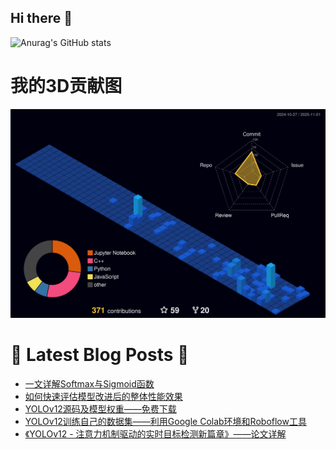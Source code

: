 ## Hi there 👋




![Anurag's GitHub stats](https://github-readme-stats.vercel.app/api?username=BreCaspian&show_icons=true&theme=radical)


# 我的3D贡献图
![GitHub 3D Contribution](https://raw.githubusercontent.com/BreCaspian/BreCaspian/main/profile-3d-contrib/profile-night-view.svg)


<!--
**BreCaspian/BreCaspian** is a ✨ _special_ ✨ repository because its `README.md` (this file) appears on your GitHub profile.


[![Top Langs](https://github-readme-stats.vercel.app/api/top-langs/?username=BreCaspian)](https://github.com/anuraghazra/github-readme-stats)




Here are some ideas to get you started:

- 🔭 I’m currently working on ...
- 🌱 I’m currently learning ...
- 👯 I’m looking to collaborate on ...
- 🤔 I’m looking for help with ...
- 💬 Ask me about ...
- 📫 How to reach me: ...
- 😄 Pronouns: ...
- ⚡ Fun fact: ...
-->



# :orange_book: Latest Blog Posts :cactus:
<!-- BLOG-POST-LIST:START -->
- [一文详解Softmax与Sigmoid函数](https://blog.csdn.net/qq_60865111/article/details/146462079)
- [如何快速评估模型改进后的整体性能效果](https://blog.csdn.net/qq_60865111/article/details/146263850)
- [YOLOv12源码及模型权重——免费下载](https://blog.csdn.net/qq_60865111/article/details/145749175)
- [YOLOv12训练自己的数据集——利用Google Colab环境和Roboflow工具](https://blog.csdn.net/qq_60865111/article/details/145747523)
- [《YOLOv12 - 注意力机制驱动的实时目标检测新篇章》——论文详解](https://blog.csdn.net/qq_60865111/article/details/145746015)
<!-- BLOG-POST-LIST:END -->

